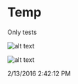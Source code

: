 # Temp
Only tests




![alt text](https://raw.github.com/mori-br/Temp/img1.png "Description goes here")



![alt text](https://raw.github.com/mori-br/Temp/img2.jpg "Description goes here")

2/13/2016 2:42:12 PM 